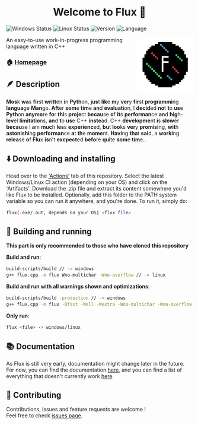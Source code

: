 <h1 align="center">Welcome to Flux 👋</h1>
<p>
  <img alt="Windows Status" src="https://github.com/just-a-mango/flux/actions/workflows/win-ci.yml/badge.svg"/>
  <img alt="Linux Status" src="https://github.com/just-a-mango/flux/actions/workflows/linux-ci.yml/badge.svg"/>
  <img alt="Version" src="https://img.shields.io/badge/version-WIP-blue.svg"/>
  <img alt="Language" src="https://img.shields.io/badge/language-C++14-purple.svg"/>
</p>

<img src="./website/icon.png" width=150 align="right">

An easy-to-use work-in-progress programming language written in C++

### 🏠 [Homepage](https://github.com/just-a-mango/flux)


## 🪶 Description

[//]: # (This is Bionic Reading, I used it because I find it honestly boring spending as much as 20s reading this detailed description and story of Flux)
**Mos**k **wa**s **fir**st **writt**en **i**n **Pyth**on, **jus**t **lik**e **m**y **ver**y **fir**st **programmi**ng **langua**ge **Man**go. **Aft**er **som**e **tim**e **an**d **evaluati**on, I **decid**ed **no**t **t**o **us**e **Pyth**on **anymo**re **fo**r **thi**s **proje**ct **becau**se **o**f **it**s **performan**ce **an**d **hig**h-**lev**el **limitatio**ns, **an**d **t**o **us**e C++ **inste**ad. C++ **developme**nt **i**s **slow**er **becau**se I **a**m **muc**h **les**s **experienc**ed, **bu**t **loo**ks **ver**y **promisi**ng, **wit**h **astonishi**ng **performan**ce **a**t **th**e **mome**nt. **Havi**ng **tha**t **sai**d, a **worki**ng **relea**se **o**f **Flu**x **is**n't **excpect**ed **befo**re **qui**te **som**e **tim**e..


## ⬇️ Downloading and installing

Head over to the ['Actions'](https://github.com/just-a-mango/flux/actions) tab of this repository. Select the latest Windows/Linux CI action (depending on your OS) and click on the 'Artifacts'. Download the .zip file and extract its content somewhere you'd like Flux to be installed. Optionally, add this folder to the PATH system variable so you can run it anywhere, and you're done.
To run it, simply do:
```sh
flux(.exe/.out, depends on your OS) <flux file>
```


## 🚀 Building and running
**This part is only recommended to those who have cloned this repository**

**Build and run**:

```sh
build-scripts/build // -> windows
g++ flux.cpp -o flux Wno-multichar -Wno-overflow // -> linux
```

**Build and run with all warnings shown and optimizations**:

```sh
build-scripts/build -production // -> windows
g++ flux.cpp -o flux -Ofast -Wall -Wextra -Wno-multichar -Wno-overflow // -> linux
```

**Only run**:

```sh
flux <file> -> windows/linux
```

## 📚 Documentation
  As Flux is still very early, documentation might change later in the future.
  For now, you can find the documentation [here](https://github.com/just-a-mango/flux/blob/54d07fd07d359f3f0f0232120adde8be6b77b7da/docs/documentation.md), and you can find a list of everything that doesn't currently work [here](https://github.com/just-a-mango/flux/wiki/What-doesn't-work-yet)

## 🤝 Contributing

Contributions, issues and feature requests are welcome !<br/>Feel free to check [issues page](https://github.com/just-a-mango/flux/issues).
